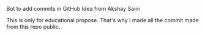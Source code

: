 Bot to add commits in GitHub
Idea from Akshay Saini

This is only for educational propose.
That's why I made all the commit made from this repo public.
